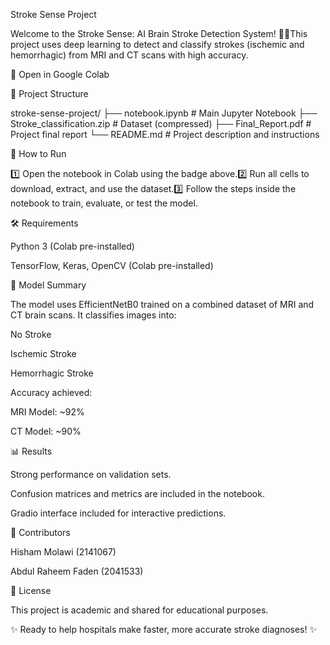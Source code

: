 Stroke Sense Project

Welcome to the Stroke Sense: AI Brain Stroke Detection System! 🧠✨This project uses deep learning to detect and classify strokes (ischemic and hemorrhagic) from MRI and CT scans with high accuracy.

🔗 Open in Google Colab



📂 Project Structure

stroke-sense-project/
├── notebook.ipynb                # Main Jupyter Notebook
├── Stroke_classification.zip     # Dataset (compressed)
├── Final_Report.pdf              # Project final report
└── README.md                     # Project description and instructions

🚀 How to Run

1️⃣ Open the notebook in Colab using the badge above.2️⃣ Run all cells to download, extract, and use the dataset.3️⃣ Follow the steps inside the notebook to train, evaluate, or test the model.

🛠️ Requirements

Python 3 (Colab pre-installed)

TensorFlow, Keras, OpenCV (Colab pre-installed)

🧪 Model Summary

The model uses EfficientNetB0 trained on a combined dataset of MRI and CT brain scans. It classifies images into:

No Stroke

Ischemic Stroke

Hemorrhagic Stroke

Accuracy achieved:

MRI Model: ~92%

CT Model: ~90%

📊 Results

Strong performance on validation sets.

Confusion matrices and metrics are included in the notebook.

Gradio interface included for interactive predictions.

📝 Contributors

Hisham Molawi (2141067)

Abdul Raheem Faden (2041533)

📄 License

This project is academic and shared for educational purposes.

✨ Ready to help hospitals make faster, more accurate stroke diagnoses! ✨
